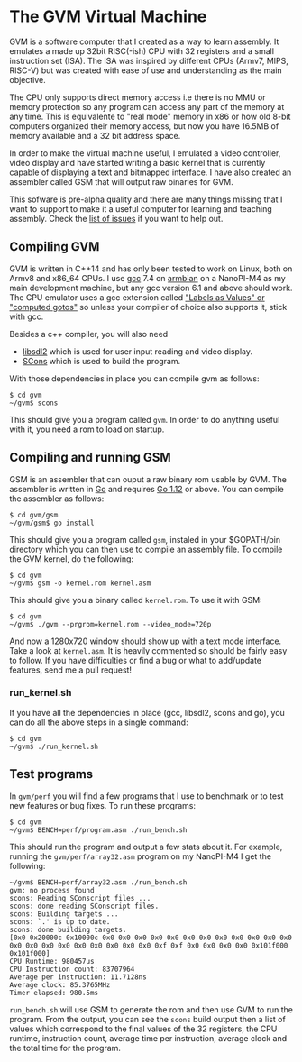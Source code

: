 # The GVM Virtual Machine

GVM is a software computer that I created as a way to learn assembly. It emulates a made up 32bit RISC(-ish) CPU with 32 registers and a small instruction set (ISA). The ISA was inspired by different CPUs (Armv7, MIPS, RISC-V) but was created with ease of use and understanding as the main objective.

The CPU only supports direct memory access i.e there is no MMU or memory protection so any program can access any part of the memory at any time. This is equivalente to "real mode" memory in x86 or how old 8-bit computers organized their memory access, but now you have 16.5MB of memory available and a 32 bit address space.

In order to make the virtual machine useful, I emulated a video controller, video display and have started writing a basic kernel that is currently capable of displaying a text and bitmapped interface. I have also created an assembler called GSM that will output raw binaries for GVM.

This sofware is pre-alpha quality and there are many things missing that I want to support to make it a useful computer for learning and teaching assembly. Check the [list of issues](https://github.com/avalonbits/gvm/issues) if you want to help out.

## Compiling GVM

GVM is written in C++14 and has only been tested to work on Linux, both on Armv8 and x86_64 CPUs. I use [gcc](https://gcc.gnu.org/) 7.4 on [armbian](https://armbian.com) on a NanoPI-M4 as my main development machine, but any gcc version 6.1 and above should work. The CPU emulator uses a gcc extension called ["Labels as Values" or "computed gotos"](https://gcc.gnu.org/onlinedocs/gcc/Labels-as-Values.html) so unless your compiler of choice also supports it, stick with gcc.

Besides a c++ compiler, you will also need
  - [libsdl2](https://www.libsdl.org/download-2.0.php) which is used for user input reading and video display.
  - [SCons](https://scons.org) which is used to build the program.

With those dependencies in place you can compile gvm as follows:

```
$ cd gvm
~/gvm$ scons
```

This should give you a program called `gvm`. In order to do anything useful with it, you need a rom to load on startup.

## Compiling and running GSM

GSM is an assembler that can ouput a raw binary rom usable by GVM. The assembler is written in [Go](https://golang.org) and requires [Go 1.12](https://golang.org/dl/) or above. You can compile the assembler as follows:

```
$ cd gvm/gsm
~/gvm/gsm$ go install
```

This should give you a program called `gsm`, instaled in your $GOPATH/bin directory which you can then use to compile an assembly file. To compile the GVM kernel, do the following:

```
$ cd gvm
~/gvm$ gsm -o kernel.rom kernel.asm
```

This should give you a binary called `kernel.rom`. To use it with GSM:

```
$ cd gvm
~/gvm$ ./gvm --prgrom=kernel.rom --video_mode=720p
```

And now a 1280x720 window should show up with a text mode interface. Take a look at `kernel.asm`. It is heavily commented so should be fairly easy to follow. If you have difficulties or find a bug or what to add/update features, send me a pull request!

### run_kernel.sh
If you have all the dependencies in place (gcc, libsdl2, scons and go), you can do all the above steps in a single command:

```
$ cd gvm
~/gvm$ ./run_kernel.sh
```

## Test programs
In `gvm/perf` you will find a few programs that I use to benchmark or to test new features or bug fixes. To run these programs:

```
$ cd gvm
~/gvm$ BENCH=perf/program.asm ./run_bench.sh
```

This should run the program and output a few stats about it. For example, running the `gvm/perf/array32.asm` program on my NanoPI-M4 I get the following:

```
~/gvm$ BENCH=perf/array32.asm ./run_bench.sh 
gvm: no process found
scons: Reading SConscript files ...
scons: done reading SConscript files.
scons: Building targets ...
scons: `.' is up to date.
scons: done building targets.
[0x0 0x20000c 0x10000c 0x0 0x0 0x0 0x0 0x0 0x0 0x0 0x0 0x0 0x0 0x0 0x0 0x0 0x0 0x0 0x0 0x0 0x0 0x0 0x0 0x0 0xf 0xf 0x0 0x0 0x0 0x0 0x101f000 0x101f000]
CPU Runtime: 980457us
CPU Instruction count: 83707964
Average per instruction: 11.7128ns
Average clock: 85.3765MHz
Timer elapsed: 980.5ms
```

`run_bench.sh` will use GSM to generate the rom and then use GVM to run the program. From the output, you can see the `scons` build output then a list of values which correspond to the final values of the 32 registers, the CPU runtime, instruction count, average time per instruction, average clock and the total time for the program.
